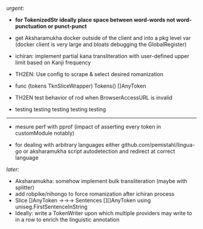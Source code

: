 *urgent:*

- **for TokenizedStr ideally place space between word-words not word-punctuation or punct-punct**

- get Aksharamukha docker outside of the client and into a pkg level var (docker client is very large and bloats debugging the GlobalRegister)

- ichiran: implement partial kana transliteration with user-defined upper limit based on Kanji frequency

- TH2EN: Use config to scrape & select desired romanization

- func (tokens TknSliceWrapper) Tokens() []AnyToken


- TH2EN test behavior of rod when BrowserAccessURL is invalid

- testing testing testing testing testing

<hr>

- mesure perf with pprof (impact of asserting every token in customModule notably)

- for dealing with arbitrary languages either github.com/pemistahl/lingua-go or aksharamukha script autodetection and redirect at correct language

*later:*

- Aksharamukha: somehow implement bulk transliteration (maybe with splitter)
- add robpike/nihongo to force romanization after ichiran process
- Slice []AnyToken →→→ Sentences [][]AnyToken using uniseg.FirstSentenceInString
- Ideally: write a TokenWriter upon which multiple providers may write to in a row to enrich the linguistic annotation